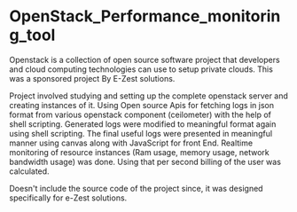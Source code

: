 # OpenStack_Performance_monitoring_tool
Openstack is a collection of open source software project that developers
and cloud computing technologies can use to setup private clouds.
This was a sponsored project By E-Zest solutions.


Project involved studying and setting up the complete openstack server and
creating instances of it. Using Open source Apis for fetching logs in json
format from various openstack component (ceilometer) with the help of shell
scripting. Generated logs were modified to meaningful format again using
shell scripting.
The final useful logs were presented in meaningful manner using canvas along
with JavaScript for front End.
Realtime monitoring of resource instances (Ram usage, memory usage, network bandwidth usage)
was done. Using that per second billing of the user was calculated.  


Doesn't include the source code of the project since, it was designed specifically
for e-Zest solutions.
